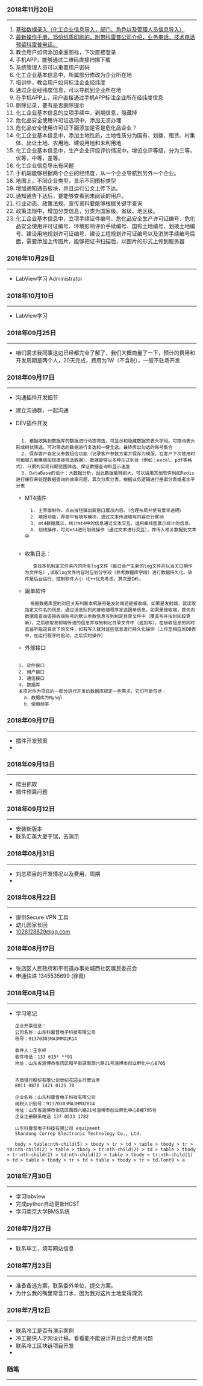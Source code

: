 


###  2018年11月20日
-----------------------------------------------------------------

1. [基础数据录入（化工企业信息导入，部门、角色以及管理人员信息导入）]()
2. [最新操作手册，15份纸质印刷的，附带科雷普公司介绍，业务电话，技术电话预留科雷普电话。]()
3. 教会用户如何添加桌面图标，下次直接登录
4. 手机APP，能够通过二维码直接扫描下载
5. 系统管理人员可以重置用户密码
6. 化工企业基本信息中，所属部分修改为企业所在地
7. 培训中，教会用户如何标注企业经纬度
8. 通过企业经纬度信息，可以导航到企业所在地
9. 在手机APP上，用户直接通过手机APP标注企业所在经纬度信息
10. 删除记录，要有是否删除提示
11. 化工企业基本信息的立项手续中，到期信息，隐藏掉
12. 危化品安全使用许可证选项中，添加无须办理
13. 危化品安全使用许可证下面添加是否是危化品企业？
14. 化工企业基本信息中，添加土地性质，土地性质分为国有、划拨、租赁、村集体、出让土地、农用地、建设用地和未利用地
15. 化工企业基本信息中，生产企业评级评价情况中。增设总评等级，分为三等，优等，中等，差等。
16. 化工企业信息导出有问题
17. 手机端能够根据两个企业的经纬度，从一个企业导航到另外一个企业。
18. 地图上，不同企业类型，显示不同图标类型
19. 增加通知通告板块，并且运行公文上传下达。
20. 通知通告下达后，要能够查看到未阅读的用户。
21. 行业动态、政策法规、宣传资料要能够根据关键字查询
22. 政策法规中，增加分类信息，分类为国家级、省级、地区级。
23. 化工企业基本信息中，立项手续证件编号、危化品安全生产许可证编号、危化品安全使用许可证编号、环境影响评价手续编号、国有土地编号、划拨土地编号、建设用地规划许可证编号、建设工程规划许可证编号以及消防手续编号后面，需要添加上传图片，能够把证书扫描后，以图片的形式上传到服务器


###  2018年10月29日
-----------------------------------------------------------------
* LabView学习
Administrator


###  2018年10月10日
-----------------------------------------------------------------
* LabView学习


###  2018年09月25日
-----------------------------------------------------------------
* 咱们需求我同事这边已经都完全了解了，我们大概商量了一下，预计的费用和开发周期是两个人，20天完成，费用为1W（不含税），一般不驻场开发


###  2018年09月17日
-----------------------------------------------------------------
* 沟通插件开发细节
* 建立沟通群，一起沟通
* DEV插件开发
  ```
  
    1. 根据收集到数据库的数据进行动态筛选，可显示和隐藏数据的表头字段。可拖动表头形成树状筛选。可对筛选的数据进行复选和一健全选。最终传出勾选的账号集合
    2. 保存客户自定义参数组合功能（记录客户参数方案并保存为模版，在客户下次使用时可根据方案模版按钮直接筛选数据）、数据能够以多种形式到处（例如：excel、pdf等格式）、日期列实现日期范围筛选、保证数据查询和显示速度
    3. DataBase的设计：大数据分析，因此数据量特别大，可以运用其他软件例如Redis进行缓存来处理数据查询的效率问题，其次分库分表，根据业务逻辑进行垂直分表或者水平分表
  
  ```

  * MT4插件
    ```
      1. 主界面制作，点击按钮弹出新窗口展示内容。（合理布局并使背景半透明）
      2. 填报功能，界面中有填写模块，通过文本传递填写内容进行联动
      3. mt4数据展示，统计mt4中的信息通过文本交互，运用曲线图展示统计的信息。
      4. 划线操作，可对mt4进行划线操作（通过文本进行交互），并传入相关数据到文本中
    ```



    ```

  * 收集日志：
    ```
       查找本机制定文件夹内的所有log文件（每日会产生新的log文件并以当天日期作为文件名）,读取log文件内容时应划分字段（参考数据库字段）进行数据持久化。软件是后台运行，控制软件大小（C++优先考虑，其次是C#）。
    ```
  * 跟单软件
    ```
      根据数据库里的对应关系判断本机账号是发射端还是接收端。如果是发射端，就读取指定文件名的信息，通过消息队列向接收端程序发送跟单信息。如果是接收端，首先向数据库查询该接收端账号的默认参数信息写到制定目录文件中（覆盖写并按时间段更新），之后收取发射端传递的信息并写到制定目录文件中（追加写），在接收信息的同时去监听指定目录下的文件，如有写入就对这些信息进行持久化操作（上传至相应的DB表中，在运行程序时启动，之后实时操作）
    ```
  * 外部接口
   ```

    1. 软件接口
    2. 用户接口
    3. 通信接口
    4. 数据库
    本项对作为项目的一部分进行开发的数据库规定一些需求，它们可能包括：
      a．数据库为MySql
      b．使用频率

   ```


###  2018年09月17日
-----------------------------------------------------------------
* 插件开发预案
*


###  2018年09月13日
-----------------------------------------------------------------
* 爬虫抓取
* 插件预算问题

###  2018年09月12日
-----------------------------------------------------------------
* 安装新版本
* 联系汇美大厦于瑞，去演示


###  2018年08月31日
-----------------------------------------------------------------
* 刘总项目的开发情况以及费用，周期
*

###  2018年08月22日
-----------------------------------------------------------------
* 提供Secure VPN 工具
* 幼儿园家长回
* 1026128829@qq.com


###  2018年08月17日
-----------------------------------------------------------------
* 张店区人民政府和平街道办事处城西社区居民委员会
* 申通快递 1345535699 (徐霞)



###  2018年08月14日
-----------------------------------------------------------------
* 学习笔记
 ```
    企业开票信息：
    公司名称：山东科雷普电子科技有限公司
    税号：91370303MA3MMD2R14

    收件人：王东祥
    收件电话：133 615* **01
    地址：山东省淄博市张店区和平街道南西六路21号淄博市创业孵化中心B705


    齐商银行股份有限公司世纪花园支行营业室
    8011 0870 1421 0125 70

    企业名称：山东科雷普电子科技有限公司
    纳税人识别号：91370303MA3MMD2R14
    地址：山东省淄博市张店区南西六路21号淄博市创业孵化中心B楼705号
    企业注册联系电话 137 0533 1782

    山东科雷普电子科技有限公司 equipment
    Shandong Correp Electronic Technology Co., Ltd.

    body > table:nth-child(5) > tbody > tr > td > table > tbody > tr > td:nth-child(2) > table > tbody > tr:nth-child(2) > td > table > tbody > tr:nth-child(2) > td:nth-child(2) > table > tbody > tr:nth-child(1) > td > table > tbody > tr > td > table > tbody > tr > td.Font9 > a

 ```

###  2018年7月30日
-----------------------------------------------------------------
 * 学习labview
 * 完成python自动更新HOST
 * 学习南京大学BMS系统


###  2018年7月27日
-----------------------------------------------------------------
 * 联系毕工，填写网站信息

###  2018年7月23日
-----------------------------------------------------------------
 * 准备备选方案，联系委外单位，提交方案。
 * 为什么我的嘴里常含口水，因为我对这片土地爱得深沉


###  2018年7月12日
-----------------------------------------------------------------
 * 联系冷工是否有演示案例
 * 冷工提供人才网设计稿，看看能不能设计并且合计费用问题
 * 联系冷工区块链项目开发
 *


 ### 随笔
-----------------------------------------------------------------
